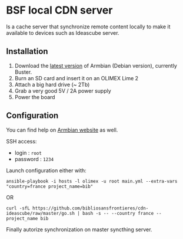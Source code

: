 # BSF local CDN server

Is a cache server that synchronize remote content locally to make it available
 to devices such as Ideascube server.

## Installation

1. Download the [latest version](https://www.armbian.com/olimex-lime-2/) of
   Armbian (Debian version), currently Buster.
2. Burn an SD card and insert it on an OLIMEX Lime 2
3. Attach a big hard drive (~ 2Tb)
4. Grab a very good 5V / 2A power supply
5. Power the board

## Configuration

You can find help on
[Armbian website](https://docs.armbian.com/User-Guide_Getting-Started/) as well.

SSH access:

* login : `root`
* password : `1234`

Launch configuration either with:

```shell
ansible-playbook -i hosts -l olimex -u root main.yml --extra-vars "country=france project_name=bib"
```

OR

```shell
curl -sfL https://github.com/bibliosansfrontieres/cdn-ideascube/raw/master/go.sh | bash -s -- --country france --project_name bib
```

Finally autorize synchronization on master syncthing server.
